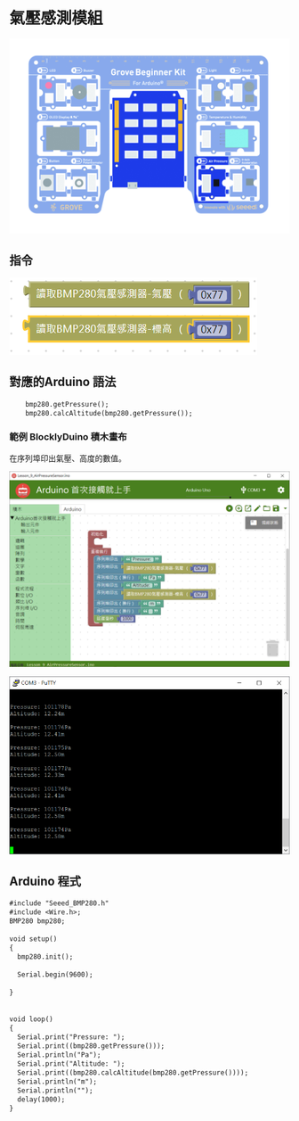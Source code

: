 # 氣壓感測模組

![](../../../.gitbook/assets/airpressure.jpg)

## **指令**

![](../../../.gitbook/assets/lesson_9_airpressuresensor2.png)

## **對應的**Arduino 語法

```text
    bmp280.getPressure();
    bmp280.calcAltitude(bmp280.getPressure());
```

### 範例 BlocklyDuino 積木畫布

在序列埠印出氣壓、高度的數值。

![](../../../.gitbook/assets/lesson_9_airpressuresensor.png)

![&#x5E8F;&#x5217;&#x57E0;&#x5370;&#x51FA;&#x7684;&#x6C23;&#x58D3;&#x3001;&#x9AD8;&#x5EA6;&#x7684;&#x6578;&#x503C;](../../../.gitbook/assets/lesson_9_airpressuresensor3.png)

## Arduino 程式

```text
#include "Seeed_BMP280.h"
#include <Wire.h>;
BMP280 bmp280;

void setup()
{
  bmp280.init();

  Serial.begin(9600);

}


void loop()
{
  Serial.print("Pressure: ");
  Serial.print((bmp280.getPressure()));
  Serial.println("Pa");
  Serial.print("Altitude: ");
  Serial.print((bmp280.calcAltitude(bmp280.getPressure())));
  Serial.println("m");
  Serial.println("");
  delay(1000);
}
```

